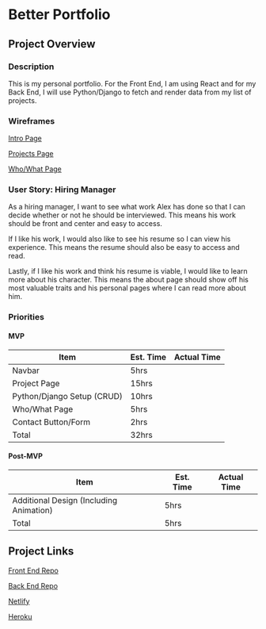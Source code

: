 # Better Portfolio #

## Project Overview ## 


### Description ###
This is my personal portfolio. For the Front End, I am using React and for my Back End, I will use Python/Django to fetch and render data from my list of projects. 

### Wireframes ## 

[Intro Page](https://ln2.sync.com/dl/b78060d80/q88eaj2m-r9epzxmd-m97qnbrg-rcip22hz)

[Projects Page](https://ln2.sync.com/dl/054e76b70/j5mgmtmd-2fa4wk8r-647aptjz-u7ttcwwt)

[Who/What Page](https://ln2.sync.com/dl/9e395b1f0/urr5vxt6-r3r897ni-y7ydb8kc-37ue48x2)

### User Story: Hiring Manager ###

As a hiring manager, I want to see what work Alex has done so that I can decide whether or not he should be interviewed. This means his work should be front and center and easy to access. 

If I like his work, I would also like to see his resume so I can view his experience. This means the resume should also be easy to access and read. 

Lastly, if I like his work and think his resume is viable, I would like to learn more about his character. This means the about page should show off his most valuable traits and his personal pages where I can read more about him. 

### Priorities ### 
#### MVP ####
| Item | Est. Time | Actual Time |
|------|-----------|-------------|
|Navbar|5hrs        |             |
|Project Page| 15hrs|             |
|Python/Django Setup (CRUD)| 10hrs|      |
|Who/What Page     | 5hrs         |
|Contact Button/Form | 2hrs      |
|Total | 32hrs

#### Post-MVP ####
| Item | Est. Time | Actual Time |
|------|-----------|-------------|
|Additional Design (Including Animation)| 5hrs ||
|Total | 5hrs | |

## Project Links ##

[Front End Repo](https://github.com/MrChaco007/Better-Portfolio-Front)  

[Back End Repo](https://github.com/MrChaco007/Better-Portfolio-Back)

[Netlify](https://alex-chaconas.netlify.app/)

[Heroku](https://better-portfolio-back.herokuapp.com/hello/)